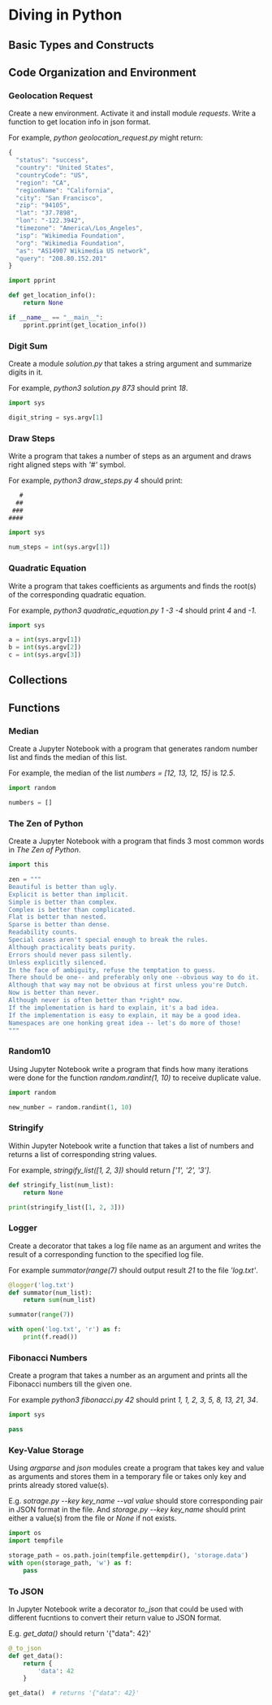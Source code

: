 # Diving in Python

## Basic Types and Constructs
## Code Organization and Environment

### Geolocation Request

Create a new environment. Activate it and install module _requests_. Write a function to get location info in json format.

For example, _python geolocation_request.py_ might return:

```javascript
{
  "status": "success",
  "country": "United States",
  "countryCode": "US",
  "region": "CA",
  "regionName": "California",
  "city": "San Francisco",
  "zip": "94105",
  "lat": "37.7898",
  "lon": "-122.3942",
  "timezone": "America\/Los_Angeles",
  "isp": "Wikimedia Foundation",
  "org": "Wikimedia Foundation",
  "as": "AS14907 Wikimedia US network",
  "query": "208.80.152.201"
}
```

```python
import pprint

def get_location_info():
    return None

if __name__ == "__main__":
    pprint.pprint(get_location_info())
```

### Digit Sum

Create a module _solution.py_ that takes a string argument and summarize digits in it.

For example, _python3 solution.py 873_ should print _18_.

```python
import sys

digit_string = sys.argv[1]

```

### Draw Steps

Write a program that takes a number of steps as an argument and draws right aligned steps with _'#'_ symbol.

For example, _python3 draw_steps.py 4_ should print:

```javascript
   #
  ##
 ###
####
```

```python
import sys

num_steps = int(sys.argv[1])
```

### Quadratic Equation

Write a program that takes coefficients as arguments and finds the root(s) of the corresponding quadratic equation.

For example, _python3 quadratic_equation.py 1 -3 -4_ should print _4_ and _-1_.

```python
import sys

a = int(sys.argv[1])
b = int(sys.argv[2])
c = int(sys.argv[3])
```

## Collections
## Functions

### Median

Create a Jupyter Notebook with a program that generates random number list and finds the median of this list.

For example, the median of the list _numbers = [12, 13, 12, 15]_ is _12.5_.

```python
import random

numbers = []
```

### The Zen of Python

Create a Jupyter Notebook with a program that finds 3 most common words in _The Zen of Python_.

```Python
import this

zen = """
Beautiful is better than ugly.
Explicit is better than implicit.
Simple is better than complex.
Complex is better than complicated.
Flat is better than nested.
Sparse is better than dense.
Readability counts.
Special cases aren't special enough to break the rules.
Although practicality beats purity.
Errors should never pass silently.
Unless explicitly silenced.
In the face of ambiguity, refuse the temptation to guess.
There should be one-- and preferably only one --obvious way to do it.
Although that way may not be obvious at first unless you're Dutch.
Now is better than never.
Although never is often better than *right* now.
If the implementation is hard to explain, it's a bad idea.
If the implementation is easy to explain, it may be a good idea.
Namespaces are one honking great idea -- let's do more of those!
"""
``` 

### Random10

Using Jupyter Notebook write a program that finds how many iterations were done for the function _random.randint(1, 10)_ to receive duplicate value.

```python
import random

new_number = random.randint(1, 10)
```

### Stringify

Within Jupyter Notebook write a function that takes a list of numbers and returns a list of corresponding string values.

For example, _stringify_list([1, 2, 3])_ should return _['1', '2', '3']_.

```python
def stringify_list(num_list):
    return None

print(stringify_list([1, 2, 3]))
```

### Logger

Create a decorator that takes a log file name as an argument and writes the result of a corresponding function to the specified log file.

For example _summator(range(7)_ should output result _21_ to the file _'log.txt'_.

```python
@logger('log.txt')
def summator(num_list):
    return sum(num_list)

summator(range(7))

with open('log.txt', 'r') as f:
    print(f.read())
```

### Fibonacci Numbers

Create a program that takes a number as an argument and prints all the Fibonacci numbers till the given one.

For example _python3 fibonacci.py 42_ should print _1, 1, 2, 3, 5, 8, 13, 21, 34_.

```python
import sys

pass
```

### Key-Value Storage

Using _argparse_ and _json_ modules create a program that takes key and value as arguments and stores them in a temporary file or takes only key and prints already stored value(s).

E.g. _sotrage.py --key key_name --val value_ should store corresponding pair in JSON format in the file. And _storage.py --key key_name_ should print either a value(s) from the file or _None_ if not exists.

```python
import os
import tempfile

storage_path = os.path.join(tempfile.gettempdir(), 'storage.data')
with open(storage_path, 'w') as f:
    pass
```

### To JSON

In Jupyter Notebook write a decorator _to_json_ that could be used with different fucntions to convert their return value to JSON format.

E.g. _get_data()_ should return '{"data": 42}'

```python
@_to_json
def get_data():
    return {
        'data': 42
    }

get_data()  # returns '{"data": 42}'
```
